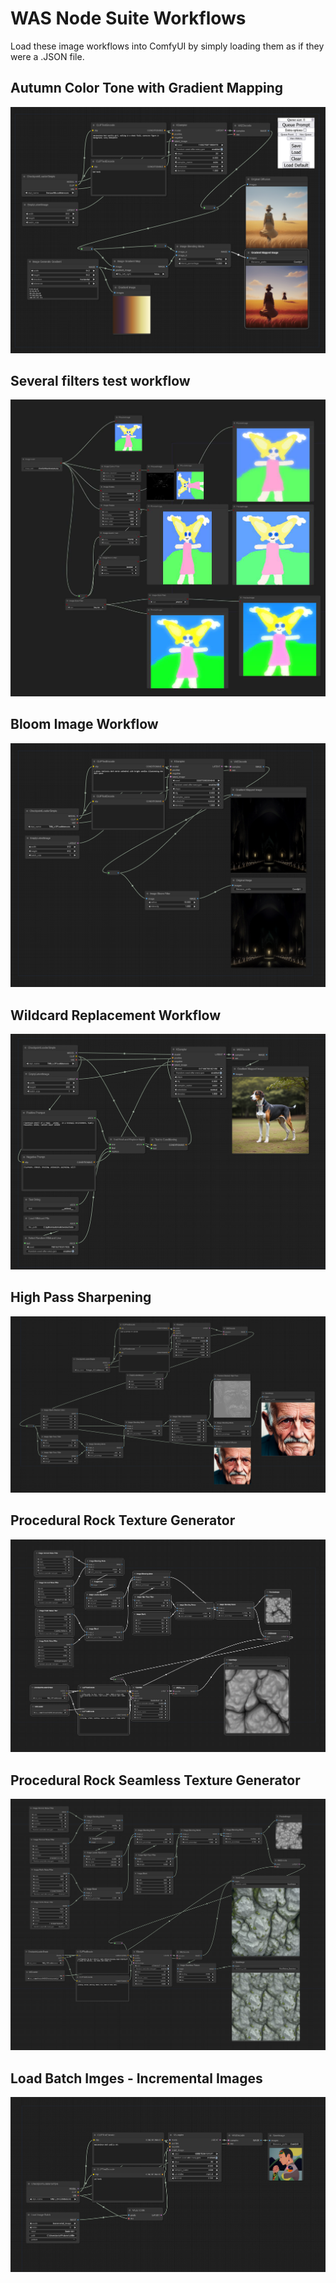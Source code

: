 # WAS Node Suite Workflows

Load these image workflows into ComfyUI by simply loading them as if they were a .JSON file. 

## Autumn Color Tone with Gradient Mapping
<img src="Autumn_Gradient_Map_Example.png">

## Several filters test workflow
<img src="several_filters_test_workflow.png">

## Bloom Image Workflow
<img src="Bloom_Image_Workflow.png">

## Wildcard Replacement Workflow
<img src="Wildcard_Replacement_Example.png">

## High Pass Sharpening
<img src="High_Pass_Sharpening.png">

## Procedural Rock Texture Generator
<img src="Procedural Rock Texture Generator.png">

## Procedural Rock **Seamless** Texture Generator
<img src="Procedural Rock -Seamless- Texture Generator.png">

## Load Batch Imges - Incremental Images
<img src="Load Image Batch - Incremental Images.png">